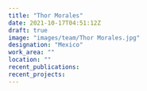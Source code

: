 ```yaml
---
title: "Thor Morales"
date: 2021-10-17T04:51:12Z
draft: true
image: "images/team/Thor Morales.jpg"
designation: "Mexico"
work_area: ""
location: ""
recent_publications:
recent_projects:
---
```


